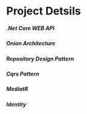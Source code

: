 
# Project Detsils

##### .Net Core WEB API
##### Onion Architecture 
##### Repository Design Pattern
##### Cqrs Pattern
##### MediatR 
##### Identity

